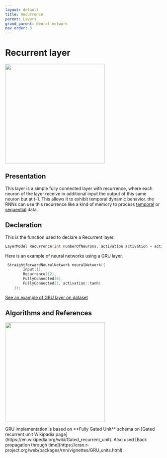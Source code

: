 ```yaml
---
layout: default
title: Recurrence
parent: Layers
grand_parent: Neural network
nav_order: 3
---
```


# Recurrent layer
<p>
    <img src="{{site.baseurl}}/assets/images/neural_network/gru1.png" att="GRU neuron" width="320px" class="center"/>
</p>

## Presentation
This layer is a simple fully connected layer with recurrence, where each neuron of the layer receive in additional input the output of this same neuron but at t-1. This allows it to exhibit temporal dynamic behavior. the RNNs can use this recurrence like a kind of memory to process [temporal]({{site.baseurl}}/temporal) or [sequential]({{site.baseurl}}/sequential) data.

## Declaration
This is the function used to declare a Recurrent layer.
```cpp
LayerModel Recurrence(int numberOfNeurons, activation activation = activation::tanh);
```
Here is an example of neural networks using a GRU layer.
```cpp
 StraightforwardNeuralNetwork neuralNetwork({
        Input(1),
        Recurrence(12),
        FullyConnected(6),
        FullyConnected(1, activation::tanh)
    });
```
[See an example of GRU layer on dataset]({{site.baseurl}}/examples/audio_cats_and_dogs.html)

## Algorithms and References
<p>
    <img src="{{site.baseurl}}/assets/images/neural_network/gru2.png" att="GRU neuron" width="320px" class="left"/>
</p>
GRU implementation is based on **Fully Gated Unit** schema on [Gated recurrent unit Wikipadia page](https://en.wikipedia.org/wiki/Gated_recurrent_unit).
Also used [Back propagation through time](https://cran.r-project.org/web/packages/rnn/vignettes/GRU_units.html).